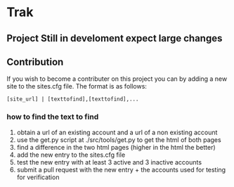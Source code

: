# Trak
## Project Still in develoment expect large changes

## Contribution
If you wish to become a contributer on this project you can by adding a new site to the sites.cfg file. The format is as follows:
```
[site_url] | [texttofind],[texttofind],...
```

### how to find the text to find

1. obtain a url of an existing account and a url of a non existing account
2. use the get.py script at ./src/tools/get.py to get the html of both pages
3. find a difference in the two html pages (higher in the html the better)
4. add the new entry to the sites.cfg file
5. test the new entry with at least 3 active and 3 inactive accounts
6. submit a pull request with the new entry + the accounts used for testing for verification
